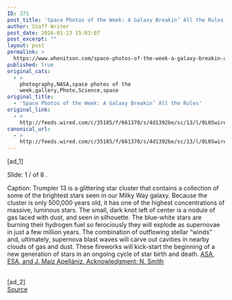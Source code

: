 ```yaml
---
ID: 371
post_title: 'Space Photos of the Week: A Galaxy Breakin’ All the Rules'
author: Staff Writer
post_date: 2016-01-23 15:03:07
post_excerpt: ""
layout: post
permalink: >
  https://www.whenitson.com/space-photos-of-the-week-a-galaxy-breakin-all-the-rules/
published: true
original_cats:
  - >
    photography,NASA,space photos of the
    week,gallery,Photo,Science,space
original_title:
  - 'Space Photos of the Week: A Galaxy Breakin’ All the Rules'
original_link:
  - >
    http://feeds.wired.com/c/35185/f/661370/s/4d1392be/sc/13/l/0L0Swired0N0C20A160C0A10Cspace0Ephotos0Eof0Ethe0Eweek0Ea0Egalaxy0Ebreakin0Eall0Ethe0Erules0C/story01.htm
canonical_url:
  - >
    http://feeds.wired.com/c/35185/f/661370/s/4d1392be/sc/13/l/0L0Swired0N0C20A160C0A10Cspace0Ephotos0Eof0Ethe0Eweek0Ea0Egalaxy0Ebreakin0Eall0Ethe0Erules0C/story01.htm
---
```

 [ad_1]
<br><div id=""><p><span class="visually-hidden">Slide: </span>1 <span aria-hidden="true" role="presentation">/</span> <span class="visually-hidden">of </span> 8								<span class="visually-hidden">.</span>
								</p>
								<p>
									<span class="visually-hidden">Caption: </span>
									<span class="marg-r-sm">Trumpler 13 is a glittering star cluster that contains a collection of some of the brightest stars seen in our Milky Way galaxy. Because the cluster is only 500,000 years old, it has one of the highest concentrations of massive, luminous stars. The small, dark knot left of center is a nodule of gas laced with dust, and seen in silhouette. The blue-white stars are burning their hydrogen fuel so ferociously they will explode as supernovae in just a few million years. The combination of outflowing stellar “winds” and, ultimately, supernova blast waves will carve out cavities in nearby clouds of gas and dust. These fireworks will kick-start the beginning of a new generation of stars in an ongoing cycle of star birth and death.</span><span class="credit"><span aria-hidden="true" role="presentation" class="ui ui-photo inline-block ui-credit relative opacity-5 marg-r-micro "/> <a href="http://www.nasa.gov/feature/goddard/2016/hubble-unveils-a-tapestry-of-dazzling-diamond-like-stars">ASA, ESA, and J. Maíz Apellániz, Acknowledgment: N. Smith</a></span>								</p>
							</div>
<br>[ad_2]
<br><a href="http://feeds.wired.com/c/35185/f/661370/s/4d1392be/sc/13/l/0L0Swired0N0C20A160C0A10Cspace0Ephotos0Eof0Ethe0Eweek0Ea0Egalaxy0Ebreakin0Eall0Ethe0Erules0C/story01.htm">Source </a>